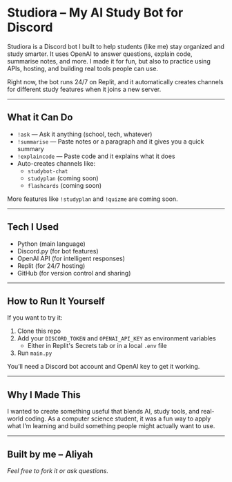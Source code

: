 # Studiora – My AI Study Bot for Discord

Studiora is a Discord bot I built to help students (like me) stay organized and study smarter. It uses OpenAI to answer questions, explain code, summarise notes, and more. I made it for fun, but also to practice using APIs, hosting, and building real tools people can use.

Right now, the bot runs 24/7 on Replit, and it automatically creates channels for different study features when it joins a new server.

---

## What it Can Do

- `!ask` — Ask it anything (school, tech, whatever)
- `!summarise` — Paste notes or a paragraph and it gives you a quick summary
- `!explaincode` — Paste code and it explains what it does
- Auto-creates channels like:
  - `studybot-chat`
  - `studyplan` (coming soon)
  - `flashcards` (coming soon)

More features like `!studyplan` and `!quizme` are coming soon.

---

## Tech I Used

- Python (main language)
- Discord.py (for bot features)
- OpenAI API (for intelligent responses)
- Replit (for 24/7 hosting)
- GitHub (for version control and sharing)

---

## How to Run It Yourself

If you want to try it:

1. Clone this repo
2. Add your `DISCORD_TOKEN` and `OPENAI_API_KEY` as environment variables
   - Either in Replit's Secrets tab or in a local `.env` file
3. Run `main.py`

You’ll need a Discord bot account and OpenAI key to get it working.

---

## Why I Made This

I wanted to create something useful that blends AI, study tools, and real-world coding. As a computer science student, it was a fun way to apply what I’m learning and build something people might actually want to use.

---

## Built by me – Aliyah  
*Feel free to fork it or ask questions.*
